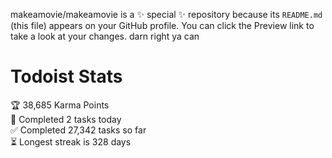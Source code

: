 makeamovie/makeamovie is a ✨ special ✨ repository because its `README.md` (this file) appears on your GitHub profile.
You can click the Preview link to take a look at your changes. darn right ya can

# Todoist Stats

<!-- TODO-IST:START -->
🏆  38,685 Karma Points           
🌸  Completed 2 tasks today           
✅  Completed 27,342 tasks so far           
⏳  Longest streak is 328 days
<!-- TODO-IST:END -->